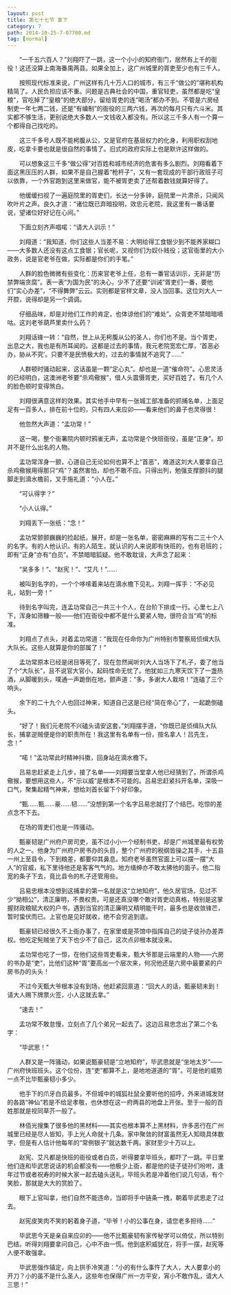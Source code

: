 ```yaml
---
layout: post
title: 第七十七节 拿下
category: 7
path: 2014-10-25-7-07700.md
tag: [normal]
---
```


　　“一千五六百人？”刘翔吓了一跳，这一个小小的知府衙门，居然有上千的衙役！这还没算上南海番禺两县。如果全加上，这广州城里的胥吏至少也有三千人。

　　按照现代标准来说，广州这样有几十万人口的城市，有三千“做公的”堪称机构精简了。人民负担应该不重。问题是古典社会的中国，重官轻吏，虽然都是吃“皇粮”，官吃掉了“皇粮”的绝大部分，留给胥吏的连“喝汤”都办不到。不管是六房经制吏一年七两二钱，还是“有编制”的衙役的三两六钱，再次的每月只有六斗米。其实都不够生活，更别说绝大多数人一文钱收入都没有。所以这三千多人有一个算一个都得自己找吃的。

　　这三千多号人既不能枵腹从公，又是官府在基层权力的化身，利用职权刮地皮，吃拿卡要也就是很自然的事情了。旧式的政府实际上也是默许这样做的。

　　可以想象这三千多“做公得”对百姓和城市经济的危害有多么剧烈。刘翔看着下面这黑压压的人群，如果不是自己握着“枪杆子”，又有一套现成的干部行政班子可以依靠，一个外官跑到这里来做官，能不被胥吏卖了还帮着数钱就算好得了。

　　他缓缓扫视了一遍庭院里的胥吏们，长达一分多钟，庭院里一片肃杀，只闻风吹叶片之声。良久才道：“诸位既已弃暗投明，效忠元老院，我这里有一番话要说，望诸位好好记在心间。”

　　下面立刻齐声唱喏：“请大人训示！”

　　刘翔道：“我知道，你们这些人当差不易：大明给得工食银少到不能养家糊口——大多数人还没有这点工食银；官长呢，又视你们为奴仆贱役；这官衙里的大小政务，说是官老爷在做，实际都是你们的手笔。”

　　人群的脸色微微有些变化：历来官老爷上任，总有一番官话训示，无非是“历禁弊端贪腐”。表一表“为国为民”的决心，少不了还要“训诫”胥吏们一番，要他们“实心办差”，“不得舞弊”云云。实则都是官样文章，没人当回事。这位刘大人一开腔，说得却是另一个调调。

　　仔细品味，却是对他们工作的肯定，也体谅他们的“难处”。众胥吏不禁暗暗嘀咕。这刘老爷葫芦里卖什么药？

　　刘翔话锋一转：“自然，世上从无枵腹从公的圣人，你们也不是。当个胥吏，出息之大，我也是有所耳闻的。这都是过去的事情，我元老院宽宏仁厚，‘首恶必办，胁从不究’。只要不是民愤极大的，过去的事情就不追究了……”

　　人群顿时骚动起来，这话虽是一颗“定心丸”。却也是一道“催命符”。心思灵活的已经明白，这澳洲老爷要“杀鸡儆猴”，借人头震慑胥吏，买好百姓了。有几个人的脸色顿时变得煞白。

　　刘翔很满意这样的效果。其实他手中早有一张城工部准备的抓捕名单，上面足足有一百多人，排在前十位的，只有四人来应卯——看来他们的鼻子也灵得很！

　　他忽然大声道：“孟功常！”

　　这一喝，整个衙署院内顿时鸦雀无声，孟功常是个快班衙役，虽是“正身”。却并不是什么出名的人物。

　　孟功常浑身一颤，心道自己无论如何也算不上“首恶”，难道这刘大人要拿自己杀鸡儆猴用得那只“鸡”？虽然害怕，却也不敢不应。只得出列，勉强支撑颤抖的腿脚走到滴水檐前，叉手施礼道：“小人在。”

　　“可认得字？”

　　“小人认得。”

　　刘翔丢下一张纸：“念！”

　　孟功常颤颤巍巍的捡起纸，展开，却是一张名单，密密麻麻的写有二三十个人的名字。有的人他认识。有的人陌生，就认识的人来说即有快班的，也有皂班的；即有“正身”亦有“白员”。不禁暗暗狐疑。他不敢耽误，大声念了起来：

　　“吴多多！”、“赵宪！”、“艾凡！”……

　　被叫到名字的，一个个哆嗦着来站在滴水檐下见礼，刘翔一挥手：“不必见礼，站到一旁！”

　　待到名字叫完，连孟功常自己一共三十个人，在台阶下排成一行。心里七上八下，浑身如筛糠一般——他们在衙役中都不是什么要紧人物，很符合当“鸡”的标准。

　　刘翔点了点头，对着孟功常道：“我现在任命你为广州特别市警察局侦缉大队大队长。这些人就算是你的部属了！”

　　孟功常原本已经是闭目等死了，现在忽然闻听刘大人当场下了札子，委了他当了个“大队长”，且不说官大官小，起码性命无忧了。他犹如三九寒天饮下了一盏热酒，从脚暖到头，噗通一声跪倒在地，颤声道：“多，多谢大人栽培！”连磕了三个响头。

　　余下的二十九个人也回过神来，知道自己这是已经“简在帝心”了，一起跪倒磕头。

　　“好了！我们元老院不兴磕头请安这套，”刘翔摆手道，“你既已是侦缉队大队长，捕拿逆贼便是你的职责所在！我这里有名单有一份，按名拿人！吕先生，念！”

　　“喏！”孟功常此时精神抖擞，回身站在滴水檐下。

　　吕易忠赶紧走上几步，接了名单——刘翔要当堂拿人他已经猜到了。所谓杀鸡儆猴，要想用这些人，不“示以威”是根本不可能的。吕易忠赶紧抖开名单，深吸一口气，聚集起精气神来，想给刘首长留下个好印象。

　　“甄……甄……豪……韧……”没想到第一个名字吕易忠就打了个结巴。吃惊的差点念不下去。

　　在场的胥吏们也是一阵骚动。

　　甄豪韧是广州府户房司吏，虽不过小小一个经制书吏，却是广州城里最有权势的人之一。他身为广州府户房书办的头目，整个广州府的税纲皆操之其手，十五县一州上至县令，下到粮差，都要仰其鼻息。知府老爷虽然官面上可以摆一摆“大人”的官威，私下里待他还是客客气气的。地方缙绅亦不敢太拂他的面子。他二指宽的条子下去，竟比县令的札子还管用些。

　　吕易忠根本没想到这捕拿的第一名就是这“立地知府”，他久居官场，见过不少“拗相公”，清正廉明，不畏权贵。可是还真没哪个敢对胥吏动真格，特别是这掌握财政粮赋大权的户书，遇到当官的清正廉明又精明能干时，最多也是收敛锋芒，暂时蛰伏而已。上官也是见好就收，绝不会穷追到底。

　　甄豪韧已经很久不上衙办事了，在家里或是茶馆中指挥自己的徒子徒孙办差弄权。他吃定髡贼坐了天下也少不了自己，这次点卯根本就没来。

　　孟功常也吃了一惊，在他们这些胥吏看来，甄大爷那是云端里的人物——六房的书办是“吏”，比他们这种“胥”要高出一个层次来，何况他还是六房中最要紧的户房书办的头头！

　　不过今天甄大爷根本没有到场，他赶紧回禀道：“回大人的话，甄豪韧未到！请大人赐下牌票火签，小人这就去拿。”

　　“速去！”

　　孟功常不敢怠慢，立刻点了几个弟兄一起去了。这边吕易忠念出了第二个名字：

　　“毕武思！”

　　人群又是一阵骚动，如果说甄豪韧是“立地知府”，毕武思就是“坐地太岁”——广州府快班班头。这个位份，连“吏”都算不上，是地地道道的“胥”。可是他的威势一点不比毕甄豪韧小多少。

　　他手下的爪牙白员最多，不但城中的城狐社鼠全要听他的招呼，外来进城发财的各路“神仙”若是不给足孝敬，也休想在这一府两县的地盘上开张。至于一般的百姓那就是视同草芥一般了。

　　林佰光搜集了很多他的黑材料——其实也根本算不上黑材料，许多恶行在广州城里已经是尽人皆知，手上光人命就十几条。家中聚敛的财富虽然无人知晓具体数字，但是有人估计他每年的“常例银子”就达数千两。家财至少十万以上。

　　赵宪、艾凡都是快班的衙役或者白员，听得要拿毕班头，都吓了一跳。平日里他们连和毕武思说话的机会都没有——他极少上衙，都是他的徒子徒孙们吩咐，逢年过节或者祝寿的时候大家一起去磕头送礼，毕班头若是冲着他们说几句话，有个笑脸，那就是大大的赏脸了。

　　眼下上官叫拿，他们自然不能违命，当即将手中链条一拽，朝着毕武思走了过去。

　　赵宪皮笑肉不笑的躬着身子道，“毕爷！小的公事在身，请您老多担待……”

　　毕武思今天是亲自来应卯的——他不比甄豪韧有家传秘学可以倚仗，所以特别巴结。听得刘翔要拿问自己，心中不由一慌。他到底积威犹在，将手一摆，赵宪等人便不敢强拿。

　　毕武思强作镇定，向上拱手冷笑道：“小的有什么事忤了大人，大人要拿小的开刀？小的虽不是什么圣人，这些年也保得广州一方平安，宵小不敢作乱，请大人三思！”
